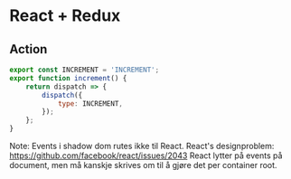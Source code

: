 # React + Redux
## Action
```javascript
export const INCREMENT = 'INCREMENT';
export function increment() {
    return dispatch => {
        dispatch({
            type: INCREMENT,
        });
    };
}
```

Note:
Events i shadow dom rutes ikke til React.
React's designproblem: https://github.com/facebook/react/issues/2043
React lytter på events på document, men må kanskje skrives om til å gjøre det per container root.
